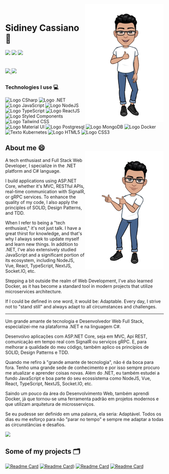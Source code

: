 <img align="right" width="250px" style="margin-top:-20px" src="https://github.com/sidyjw/sidyjw/blob/main/assets/photo_2022-01-03_17-49-34-removebg-preview.png">

<div dsplay="inline-block">
 
  <h1 align="left">Sidiney Cassiano 👋</h1>
  
  <a href="https://www.linkedin.com/in/sidiney-cassiano" target="_blank"><img src="https://img.shields.io/badge/-LinkedIn-%230077B5?style=for-the-badge&logo=linkedin&logoColor=white" target="_blank"></a> 
  <a href="https://instagram.com/sidy.dev" target="_blank"><img src="https://img.shields.io/badge/-Instagram-%23E4405F?style=for-the-badge&logo=instagram&logoColor=white" target="_blank"></a>
  <a href = "mailto:sidineysilva1@gmail.com"><img src="https://img.shields.io/badge/-Gmail-%23333?style=for-the-badge&logo=gmail&logoColor=white" target="_blank"></a>
   <h1></h1>
 <p align="left">
  <a href="https://github.com/sidyjw">
    <img height="180em" src="https://github-readme-stats.vercel.app/api/top-langs/?username=sidyjw&layout=compact&langs_count=7&theme=dracula"/>
    <img height="180em" src="https://github-readme-stats.vercel.app/api?username=sidyjw&hide=contribs,stars&show_icons=true&theme=dracula&include_all_commits=true&count_private=true"/>
  </a>
</p>
</div>

##

### Technologies I use 💻
 
 ![Logo CSharp](https://img.shields.io/badge/C%23-239120?style=for-the-badge&logo=c-sharp&logoColor=white)
 ![Logo .NET](https://img.shields.io/badge/.NET-5C2D91?style=for-the-badge&logo=.net&logoColor=white)
 ![Logo JavaScript](https://img.shields.io/badge/JavaScript-F7DF1E?style=for-the-badge&logo=javascript&logoColor=black)
 ![Logo NodeJS](https://img.shields.io/badge/Node.js-43853D?style=for-the-badge&logo=node.js&logoColor=white)
 ![Logo TypeScript](https://img.shields.io/badge/TypeScript-007ACC?style=for-the-badge&logo=typescript&logoColor=white)
 ![Logo ReactJS](https://img.shields.io/badge/React-20232A?style=for-the-badge&logo=react&logoColor=61DAFB)
 ![Logo Styled Components](https://img.shields.io/badge/styled--components-DB7093?style=for-the-badge&logo=styled-components&logoColor=white)
 ![Logo Tailwind CSS](https://img.shields.io/badge/Tailwind_CSS-38B2AC?style=for-the-badge&logo=tailwind-css&logoColor=white)
 ![Logo Material UI](https://img.shields.io/badge/Material--UI-0081CB?style=for-the-badge&logo=material-ui&logoColor=white)
 ![Logo Postgresql](https://img.shields.io/badge/PostgreSQL-316192?style=for-the-badge&logo=postgresql&logoColor=white)
 ![Logo MongoDB](https://img.shields.io/badge/MongoDB-4EA94B?style=for-the-badge&logo=mongodb&logoColor=whit)
 ![Logo Docker](https://badgen.net/badge/icon/docker?icon=docker&label&scale=1.4)
 ![Texto Kubernetes](https://badgen.net/badge/icon/kubernetes?icon=kubernetes&label&scale=1.4)
 ![Logo HTML5](https://img.shields.io/badge/HTML5-E34F26?style=for-the-badge&logo=html5&logoColor=white)
 ![Logo CSS3](https://img.shields.io/badge/CSS3-1572B6?style=for-the-badge&logo=css3&logoColor=white)

## About me 😄
<img align="right" width="250px" style="margin-top:-20px" src="https://github.com/sidyjw/sidyjw/blob/main/assets/photo_2022-01-03_17-49-29-removebg-preview.png">

<div display="inline-block">
 <p>A tech enthusiast and Full Stack Web Developer, I specialize in the .NET platform and C# language.</p>

 <p>I build applications using ASP.NET Core, whether it's MVC, RESTful APIs, real-time communication with SignalR, or gRPC services. To enhance the quality of my code, I also apply the principles of SOLID, Design Patterns, and TDD.</p>
 
 <p>When I refer to being a "tech enthusiast," it's not just talk. I have a great thirst for knowledge, and that's why I always seek to update myself and learn new things. In addition to .NET, I've also extensively studied JavaScript and a significant portion of its ecosystem, including NodeJS, Vue, React, TypeScript, NextJS, Socket.IO, etc.</p>

 <p>Stepping a bit outside the realm of Web Development, I've also learned Docker, as it has become a standard tool in modern projects that utilize microservices architecture.</p> 

 <p>If I could be defined in one word, it would be: Adaptable. Every day, I strive not to "stand still" and always adapt to all circumstances and challenges.</p>

</div>
<hr />
<div display="inline-block">
 <p>Um grande amante de tecnologia e Desenvolvedor Web Full Stack, especializei-me na plataforma .NET e na linguagem C#.</p>

 <p>Desenvolvo aplicações com ASP.NET Core, seja em MVC, Api REST, comunicação em tempo real com SignalR ou serviços gRPC. E, para melhorar a qualidade do meu código, também aplico os princípios de SOLID, Design Patterns e TDD.</p>
 
 <p>Quando me refiro à "grande amante de tecnologia", não é da boca para fora. Tenho uma grande sede de conhecimento e por isso sempre procuro me atualizar e aprender coisas novas. Além do .NET, eu também estudei a fundo JavaScript e boa parte do seu ecossistema como NodeJS, Vue, React, TypeScript, NextJS, Socket.IO, etc.</p>

 <p>Saindo um pouco da área do Desenvolvimento Web, também aprendi Docker, já que tornou-se uma ferramenta padrão em projetos modernos e que utilizam arquitetura de microsserviços.</p> 

 <p>Se eu pudesse ser definido em uma palavra, ela seria: Adaptável. Todos os dias eu me esforço para não "parar no tempo" e sempre me adaptar a todas as circunstâncias e desafios.</p>

</div>


<p align="left">
  <img src="https://github.com/sidyjw/sidyjw/blob/output/github-contribution-grid-snake.svg" />
</p>

## Some of my projects 🗂

[![Readme Card](https://github-readme-stats.vercel.app/api/pin/?username=sidyjw&repo=virtual_store_microservices&show_owner=true)](https://github.com/sidyjw/virtual_store_microservices)
[![Readme Card](https://github-readme-stats.vercel.app/api/pin/?username=sidyjw&repo=react-next-boilerplate&show_owner=true)](https://github.com/sidyjw/CovidDailyCases))
[![Readme Card](https://github-readme-stats.vercel.app/api/pin/?username=sidyjw&repo=reactivities-api&show_owner=true)](https://github.com/sidyjw/reactivities-api)
[![Readme Card](https://github-readme-stats.vercel.app/api/pin/?username=sidyjw&repo=dogs&show_owner=true)](https://github.com/sidyjw/dogs)
